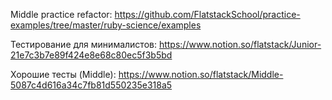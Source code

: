 Middle practice refactor:
https://github.com/FlatstackSchool/practice-examples/tree/master/ruby-science/examples

Тестирование для минималистов: https://www.notion.so/flatstack/Junior-21e7c3b7e89f424e8e68c80ec5f3b5bd

Хорошие тесты (Middle): https://www.notion.so/flatstack/Middle-5087c4d616a34c7fb81d550235e318a5
